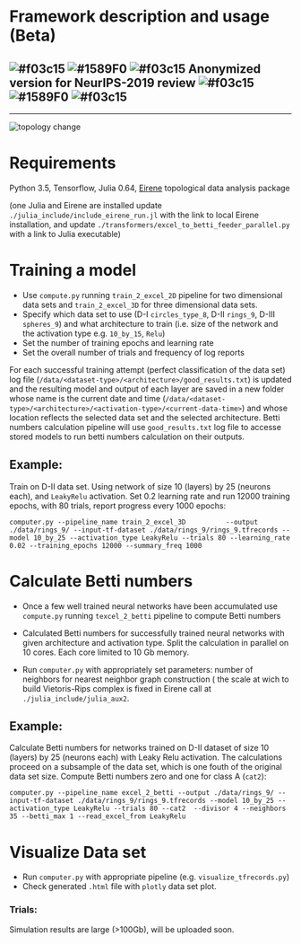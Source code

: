 # Framework description and usage (Beta) 

## ![#f03c15](https://placehold.it/15/f03c15/000000?text=+) ![#1589F0](https://placehold.it/15/1589F0/000000?text=+) ![#f03c15](https://placehold.it/15/f03c15/000000?text=+) Anonymized version for NeurIPS-2019 review ![#f03c15](https://placehold.it/15/f03c15/000000?text=+) ![#1589F0](https://placehold.it/15/1589F0/000000?text=+) ![#f03c15](https://placehold.it/15/f03c15/000000?text=+)

--------------------------------------------

![topology change](https://github.com/topnn/topnn_framework/blob/master/pics/topology_change.png)    
        
        
# Requirements
Python 3.5,
Tensorflow,
Julia 0.64,
[Eirene](https://github.com/Eetion/Eirene.jl) topological data analysis package

(one Julia and Eirene are installed update `./julia_include/include_eirene_run.jl` with the link to local Eirene installation, and update `./transformers/excel_to_betti_feeder_parallel.py` with a link to Julia executable)

# Training a model
* Use `compute.py` running  `train_2_excel_2D` pipeline for two dimensional data sets and `train_2_excel_3D` for three dimensional data sets.
* Specify which data set to use (D-I `circles_type_8`, D-II `rings_9`, D-III `spheres_9`) and what architecture to train (i.e. size of the network and the activation type e.g. `10_by_15`, `Relu`)
* Set the number of training epochs and learning rate
* Set the overall number of trials and frequency of log reports

For each successful training attempt (perfect classification of the data set) log file (`/data/<dataset-type>/<architecture>/good_results.txt`) is updated and the resulting model and output of each layer are saved in a new folder whose name is the current date and time (`/data/<dataset-type>/<architecture>/<activation-type>/<current-data-time>`) and whose location reflects the selected data set and the selected architecture. Betti numbers calculation pipeline will use `good_results.txt` log file to accesse stored models to run betti numbers calculation on their outputs. 

## Example:
Train on D-II data set. Using network of size 10 (layers) by 25 (neurons each), and `LeakyRelu` activation. Set 0.2 learning rate and run 12000 training epochs, with 80 trials, report progress every 1000 epochs:

`computer.py --pipeline_name train_2_excel_3D          --output ./data/rings_9/ --input-tf-dataset ./data/rings_9/rings_9.tfrecords --model 10_by_25 --activation_type LeakyRelu --trials 80 --learning_rate 0.02 --training_epochs 12000 --summary_freq 1000`

# Calculate Betti numbers
* Once a few well trained neural networks have been accumulated use `compute.py` running  `texcel_2_betti` pipeline to compute Betti numbers
* Calculated Betti numbers for successfully trained neural networks with given architecture and activation type. Split the calculation in parallel on 10 cores. Each core limited to 10 Gb memory.  

* Run `computer.py` with appropriately set parameters: number of neighbors for nearest neighbor graph construction  ( the scale at wich to build Vietoris-Rips complex is fixed in Eirene call at `./julia_include/julia_aux2`.  

## Example:
Calculate Betti numbers for networks trained on D-II dataset of size 10 (layers) by 25 (neurons each) with Leaky Relu activation. The calculations proceed on a subsample of the data set, which is one fouth of the original data set size. Compute Betti numbers zero and one for class A (`cat2`):

`computer.py --pipeline_name excel_2_betti --output ./data/rings_9/ --input-tf-dataset ./data/rings_9/rings_9.tfrecords --model 10_by_25 --activation_type LeakyRelu --trials 80 --cat2  --divisor 4 --neighbors 35 --betti_max 1 --read_excel_from LeakyRelu`

# Visualize Data set
* Run `computer.py` with appropriate pipeline (e.g. `visualize_tfrecords.py`)
* Check generated `.html` file with `plotly` data set plot.


### Trials:

Simulation results are large (>100Gb),  will be uploaded soon. 
